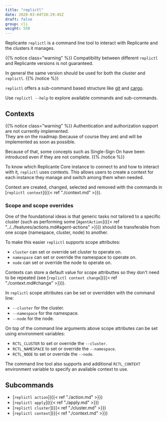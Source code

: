 ```yaml
---
title: "replictl"
date: 2020-03-04T20:29:45Z
draft: false
group: cli
weight: 550
---
```


Replicante `replictl` is a command line tool to interact with Replicante
and the clusters it manages.

{{% notice class="warning" %}}
Compatibility between different `replictl` and Replicante versions is not guaranteed.

In general the same version should be used for both the cluster and `replictl`.
{{% /notice %}}

`replictl` offers a sub-command based structure like [git](https://git-scm.com/)
and [cargo](https://doc.rust-lang.org/cargo/index.html).

Use `replictl --help` to explore available commands and sub-commands.


## Contexts
{{% notice class="warning" %}}
Authentication and authorization support are not currently implemented.  
They are on the roadmap (because of course they are) and will be implemented as soon as possible.

Because of that, some concepts such as Single-Sign On have been introduced even if they are not complete.
{{% /notice %}}

To know which Replicante Core instance to connect to and how to interact with it, `replictl` uses contexts.
This allows users to create a context for each instance they manage and switch among them when needed.

Context are created, changed, selected and removed with the commands in [`replictl context`]({{< ref "./context.md" >}}).


### Scope and scope overrides
One of the foundational ideas is that generic tasks not tailored to a specific cluster
(such as performing some [`AgentAction`]({{< ref "../../features/actions.md#agent-actions" >}}))
should be transferable from one scope (namespace, cluster, node) to another.

To make this easier `replictl` supports scope attributes:

  * `cluster` can set or override set cluster to operate on.
  * `namespace` can set or override the namespace to operate on.
  * `node` can set or override the node to operate on.

Contexts can store a default value for scope attributtes so they don't need to be repeated
(see [`replictl context change`]({{< ref "./context.md#change" >}})).

In `replictl` scope attributes can be set or overridden with the command line:

  * `--cluster` for the cluster.
  * `--namespace` for the namespace.
  * `--node` for the node.

On top of the command line arguments above scope attributes can be set using environment variables:

  * `RCTL_CLUSTER` to set or override the `--cluster`.
  * `RCTL_NAMESPACE` to set or override the `--namespace`.
  * `RCTL_NODE` to set or override the `--node`.

The command line tool also supports and additional `RCTL_CONTEXT` environment variable to
specify an available context to use.


## Subcommands

  * [`replictl action`]({{< ref "./action.md" >}})
  * [`replictl apply`]({{< ref "./apply.md" >}})
  * [`replictl cluster`]({{< ref "./cluster.md" >}})
  * [`replictl context`]({{< ref "./context.md" >}})
